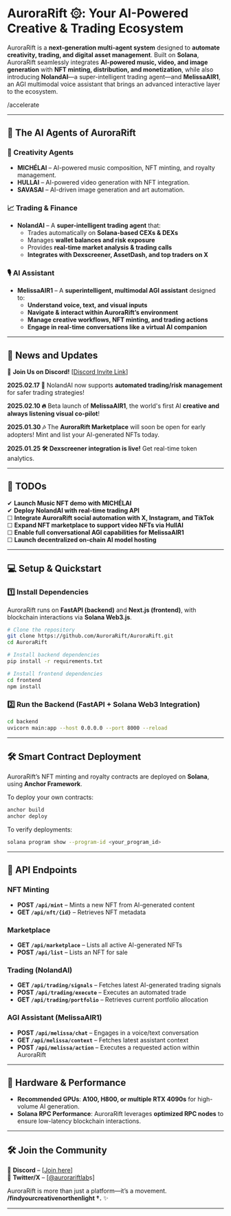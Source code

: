 # **AuroraRift ۞: Your AI-Powered Creative & Trading Ecosystem**  


AuroraRift is a **next-generation multi-agent system** designed to **automate creativity, trading, and digital asset management**. Built on **Solana**, AuroraRift seamlessly integrates **AI-powered music, video, and image generation** with **NFT minting, distribution, and monetization**, while also introducing **NolandAI**—a super-intelligent trading agent—and **MelissaAIR1**, an AGI multimodal voice assistant that brings an advanced interactive layer to the ecosystem.  


/accelerate

---

## **🧠 The AI Agents of AuroraRift**  

### **🎨 Creativity Agents**  
- **MICHÉLAI** – AI-powered music composition, NFT minting, and royalty management.  
- **HULLAI** – AI-powered video generation with NFT integration.  
- **SAVASAI** – AI-driven image generation and art automation.  

### **📈 Trading & Finance**  
- **NolandAI** – A **super-intelligent trading agent** that:  
  - Trades automatically on **Solana-based CEXs & DEXs**  
  - Manages **wallet balances and risk exposure**  
  - Provides **real-time market analysis & trading calls**  
  - **Integrates with Dexscreener, AssetDash, and top traders on X**  

### **🎙️ AI Assistant**  
- **MelissaAIR1** – A **superintelligent, multimodal AGI assistant** designed to:  
  - **Understand voice, text, and visual inputs**  
  - **Navigate & interact within AuroraRift’s environment**  
  - **Manage creative workflows, NFT minting, and trading actions**  
  - **Engage in real-time conversations like a virtual AI companion**  

---

## **🚀 News and Updates**  

📌 **Join Us on Discord!** [[Discord Invite Link](https://discord.gg/8r7afma9)]  

**2025.02.17 🎉** NolandAI now supports **automated trading/risk management** for safer trading strategies!  

**2025.02.10 🔥** Beta launch of **MelissaAIR1**, the world's first AI **creative and always listening visual co-pilot**!  

**2025.01.30 🎶** The **AuroraRift Marketplace** will soon be open for early adopters! Mint and list your AI-generated NFTs today.  

**2025.01.25 🛠️** **Dexscreener integration is live!** Get real-time token analytics.  

---

## **📝 TODOs**  

✔ **Launch Music NFT demo with MICHÉLAI**  
✔ **Deploy NolandAI with real-time trading API**  
☐ **Integrate AuroraRift social automation with X, Instagram, and TikTok**  
☐ **Expand NFT marketplace to support video NFTs via HullAI**  
☐ **Enable full conversational AGI capabilities for MelissaAIR1**  
☐ **Launch decentralized on-chain AI model hosting**  

---

## **💻 Setup & Quickstart**  

### **1️⃣ Install Dependencies**  
AuroraRift runs on **FastAPI (backend)** and **Next.js (frontend)**, with blockchain interactions via **Solana Web3.js**.  

```bash
# Clone the repository
git clone https://github.com/AuroraRift/AuroraRift.git
cd AuroraRift

# Install backend dependencies
pip install -r requirements.txt

# Install frontend dependencies
cd frontend
npm install
```

### **2️⃣ Run the Backend (FastAPI + Solana Web3 Integration)**  

```bash
cd backend
uvicorn main:app --host 0.0.0.0 --port 8000 --reload
```

---

## **🛠️ Smart Contract Deployment**  

AuroraRift’s NFT minting and royalty contracts are deployed on **Solana**, using **Anchor Framework**.  

To deploy your own contracts:  

```bash
anchor build
anchor deploy
```

To verify deployments:  

```bash
solana program show --program-id <your_program_id>
```

---

## **📡 API Endpoints**  

### **NFT Minting**  

- **POST `/api/mint`** – Mints a new NFT from AI-generated content  
- **GET `/api/nft/{id}`** – Retrieves NFT metadata  

### **Marketplace**  

- **GET `/api/marketplace`** – Lists all active AI-generated NFTs  
- **POST `/api/list`** – Lists an NFT for sale  

### **Trading (NolandAI)**  

- **GET `/api/trading/signals`** – Fetches latest AI-generated trading signals  
- **POST `/api/trading/execute`** – Executes an automated trade  
- **GET `/api/trading/portfolio`** – Retrieves current portfolio allocation  

### **AGI Assistant (MelissaAIR1)**  

- **POST `/api/melissa/chat`** – Engages in a voice/text conversation  
- **GET `/api/melissa/context`** – Fetches latest assistant context  
- **POST `/api/melissa/action`** – Executes a requested action within AuroraRift  

---

## **🌟 Hardware & Performance**  

- **Recommended GPUs**: **A100, H800, or multiple RTX 4090s** for high-volume AI generation.  
- **Solana RPC Performance**: AuroraRift leverages **optimized RPC nodes** to ensure low-latency blockchain interactions.  

---

## **🛠️ Join the Community**  

💬 **Discord** – [[Join here](https://discord.gg/8r7afma9)]  
📢 **Twitter/X** – [[@aurorariftlab](https://x.com/aurorariftlabs?s=21)s]  


AuroraRift is more than just a platform—it’s a movement. **/findyourcreativenorthenlight †.** ✨  

---


